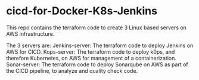 # cicd-for-Docker-K8s-Jenkins
This repo contains the terraform code to create 3 Linux based servers on AWS infrastructure.

The 3 servers are:
Jenkins-server: The terraform code to deploy Jenkins on AWS for CICD.
Kops-server: The terraform code to deploy k0ps, and therefore Kubernetes, on AWS for management of a containerization.
Sonar-server: The terraform code to deploy Sonarqube on AWS as part of the CICD pipeline, to analyze and quality check code.
